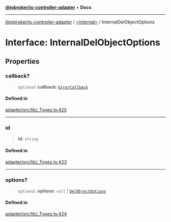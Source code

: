 [**@iobroker/js-controller-adapter**](../../README.md) • **Docs**

***

[@iobroker/js-controller-adapter](../../globals.md) / [\<internal\>](../README.md) / InternalDelObjectOptions

# Interface: InternalDelObjectOptions

## Properties

### callback?

> `optional` **callback**: [`ErrorCallback`](../type-aliases/ErrorCallback.md)

#### Defined in

[adapter/src/lib/\_Types.ts:425](https://github.com/ioBroker/ioBroker.js-controller/blob/40cb80c182f7d6dd76c85ace42cdd78fa9b7a8dc/packages/adapter/src/lib/_Types.ts#L425)

***

### id

> **id**: `string`

#### Defined in

[adapter/src/lib/\_Types.ts:423](https://github.com/ioBroker/ioBroker.js-controller/blob/40cb80c182f7d6dd76c85ace42cdd78fa9b7a8dc/packages/adapter/src/lib/_Types.ts#L423)

***

### options?

> `optional` **options**: `null` \| [`DelObjectOptions`](DelObjectOptions.md)

#### Defined in

[adapter/src/lib/\_Types.ts:424](https://github.com/ioBroker/ioBroker.js-controller/blob/40cb80c182f7d6dd76c85ace42cdd78fa9b7a8dc/packages/adapter/src/lib/_Types.ts#L424)
